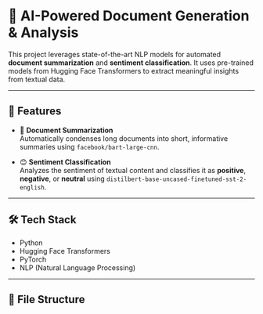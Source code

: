# 🧠 AI-Powered Document Generation & Analysis

This project leverages state-of-the-art NLP models for automated **document summarization** and **sentiment classification**. It uses pre-trained models from Hugging Face Transformers to extract meaningful insights from textual data.

---

## 🚀 Features

- 📄 **Document Summarization**  
  Automatically condenses long documents into short, informative summaries using `facebook/bart-large-cnn`.

- 😊 **Sentiment Classification**  
  Analyzes the sentiment of textual content and classifies it as **positive**, **negative**, or **neutral** using `distilbert-base-uncased-finetuned-sst-2-english`.

---

## 🛠️ Tech Stack

- Python
- Hugging Face Transformers
- PyTorch
- NLP (Natural Language Processing)

---

## 📂 File Structure

